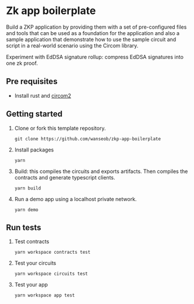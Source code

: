 # Zk app boilerplate

Build a ZKP application by providing them with a set of pre-configured files and tools that can be used as a foundation for the application and also a sample application that demonstrate how to use the sample circuit and script in a real-world scenario using the Circom library.

Experiment with EdDSA signature rollup: compress EdDSA signatures into one zk proof. 

## Pre requisites

* Install rust and [circom2](https://docs.circom.io/getting-started/installation/)

## Getting started

1. Clone or fork this template repository.
    ```shell
    git clone https://github.com/wanseob/zkp-app-boilerplate
    ```
2. Install packages
    ```shell
    yarn
    ```
3. Build: this compiles the circuits and exports artifacts. Then compiles the contracts and generate typescript clients.
    ```shell
    yarn build
    ```
4. Run a demo app using a localhost private network.
    ```shell
    yarn demo
    ```

## Run tests
1. Test contracts
    ```shell
    yarn workspace contracts test
    ```

2. Test your circuits
    ```shell
    yarn workspace circuits test
    ```

3. Test your app
    ```shell
    yarn workspace app test
    ```
